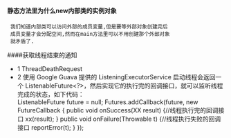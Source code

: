 #### 静态方法里为什么new内部类的实例对象
     我们知道内部类可以访问外部的成员变量,但是要等外部对象创建完后
     成员变量才会分配空间,然而在main方法里可以不用创建那个外部对象
     就矛盾了.
####获取线程结束的通知
* 1 ThreadDeathRequest
* 2 使用 Google Guava 提供的 ListeningExecutorService 启动线程会返回一个 ListenableFuture<?>，然后实现它的执行完的回调接口，就可以监听线程完成的状态，如下代码：     
    ListenableFuture<XX> future = null;
    Futures.addCallback(future,
         new FutureCallback<XX> {
           public void onSuccess(XX result) {//线程执行完的回调接口
             xx(result);
           }
           public void onFailure(Throwable t) {//线程执行失败的回调接口
             reportError(t);
           }
         });     
         
        
   
         
